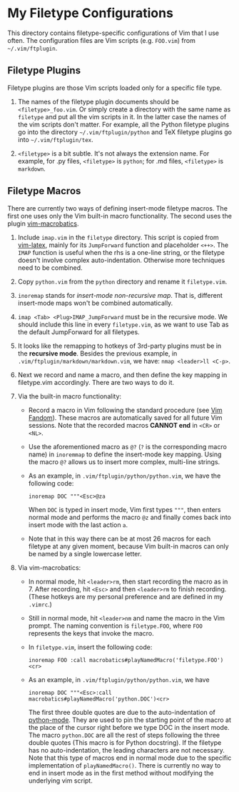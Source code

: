 # My Filetype Configurations

This directory contains filetype-specific configurations of Vim that I use often. The configuration files are Vim scripts (e.g. `FOO.vim`) from `~/.vim/ftplugin`. 

## Filetype Plugins

Filetype plugins are those Vim scripts loaded only for a specific file type. 

1. The names of the filetype plugin documents should be `<filetype>_foo.vim`. Or simply create a directory with the same name as `filetype` and put all the vim scripts in it. In the latter case the names of the vim scripts don't matter. For example, all the Python filetype plugins go into the directory `~/.vim/ftplugin/python` and TeX filetype plugins go into `~/.vim/ftplugin/tex`.

2. `<filetype>` is a bit subtle. It's not always the extension name. For example, for .py files, `<filetype>` is `python`; for .md files, `<filetype>` is `markdown`.

## Filetype Macros

There are currently two ways of defining insert-mode filetype macros. The first one uses only the Vim built-in macro functionality. The second uses the plugin [vim-macrobatics](https://github.com/svermeulen/vim-macrobatics).

1. Include `imap.vim` in the `filetype` directory. This script is copied from [vim-latex](http://vim-latex.sourceforge.net), mainly for its `JumpForward` function and placeholder `<++>`. The `IMAP` function is useful when the rhs is a one-line string, or the filetype doesn't involve complex auto-indentation. Otherwise more techniques need to be combined.

2. Copy `python.vim` from the `python` directory and rename it `filetype.vim`.

3. `inoremap` stands for *insert-mode non-recursive map*. That is, different insert-mode maps won't be combined automatically.

4. `imap <Tab> <Plug>IMAP_JumpForward` must be in the recursive mode. We should include this line in every `filetype.vim`, as we want to use Tab as the default JumpForward for all filetypes.

5. It looks like the remapping to hotkeys of 3rd-party plugins must be in the **recursive mode**. Besides the previous example, in `.vim/ftplugin/markdown/markdown.vim`, we have: `nmap <leader>ll <C-p>`.

6. Next we record and name a macro, and then define the key mapping in filetype.vim accordingly. There are two ways to do it.

7. Via the built-in macro functionality:

    * Record a macro in Vim following the standard procedure (see [Vim Fandom](https://vim.fandom.com/wiki/Macros)). These macros are automatically saved for all future Vim sessions. Note that the recorded macros **CANNOT end** in `<CR>` or `<NL>`.

    * Use the aforementioned macro as `@?` (`?` is the corresponding macro name) in `inoremmap` to define the insert-mode key mapping. Using the macro `@?` allows us to insert more complex, multi-line strings.

    * As an example, in `.vim/ftplugin/python/python.vim`, we have the following code:

        ```
        inoremap DOC """<Esc>@za
        ```

        When `DOC` is typed in insert mode, Vim first types `"""`, then enters normal mode and performs the macro `@z` and finally comes back into insert mode with the last action `a`.

    * Note that in this way there can be at most 26 macros for each filetype at any given moment, because Vim built-in macros can only be named by a single lowercase letter.

8. Via vim-macrobatics:

    * In normal mode, hit `<leader>rm`, then start recording the macro as in 7. After recording, hit `<Esc>` and then `<leader>rm` to finish recording. (These hotkeys are my personal preference and are defined in my `.vimrc`.)

    * Still in normal mode, hit `<leader>nm` and name the macro in the Vim prompt. The naming convention is `filetype.FOO`, where `FOO` represents the keys that invoke the macro.

    * In `filetype.vim`, insert the following code:

        ```
        inoremap FOO :call macrobatics#playNamedMacro('filetype.FOO')<cr>
        ```

    * As an example, in `.vim/ftplugin/python/python.vim`, we have 

        ```
        inoremap DOC """<Esc>:call macrobatics#playNamedMacro('python.DOC')<cr>
        ```

        The first three double quotes are due to the auto-indentation of [python-mode](https://github.com/python-mode/python-mode). They are used to pin the starting point of the macro at the place of the cursor right before we type DOC in the insert mode. The macro `python.DOC` are all the rest of steps following the three double quotes (This macro is for Python docstring). If the filetype has no auto-indentation, the leading characters are not necessary. Note that this type of macros end in normal mode due to the specific implementation of `playNamedMacro()`. There is currently no way to end in insert mode as in the first method without modifying the underlying vim script.

